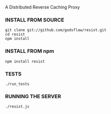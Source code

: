 A Distributed Reverse Caching Proxy

### INSTALL FROM SOURCE

    git clone git://github.com/godsflaw/resist.git
    cd resist
    npm install

### INSTALL FROM npm

    npm install resist

### TESTS

    ./run_tests

### RUNNING THE SERVER

    ./resist.js
